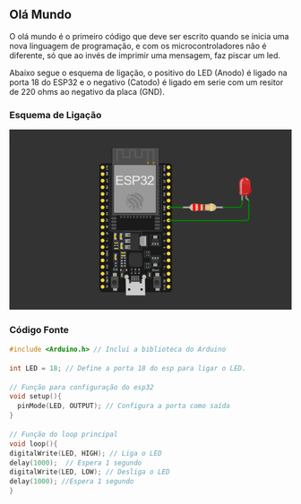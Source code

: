 ## Olá Mundo 

O olá mundo é o primeiro código que deve ser escrito quando se inicia uma nova linguagem de programação, e com os microcontroladores não é diferente, só que ao invés de imprimir uma mensagem, faz piscar um led. 

Abaixo segue o esquema de ligação, o positivo do LED (Anodo) é ligado na porta 18 do ESP32 e o negativo (Catodo) é ligado em serie com um resitor de 220 ohms ao negativo da placa (GND).

### Esquema de Ligação
![Esquema de Ligação](Esquema.png)


### Código Fonte
```cpp
#include <Arduino.h> // Inclui a biblioteca do Arduino

int LED = 18; // Define a porta 18 do esp para ligar o LED.

// Função para configuração do esp32
void setup(){
  pinMode(LED, OUTPUT); // Configura a porta como saída
}

// Função do loop principal
void loop(){
digitalWrite(LED, HIGH); // Liga o LED
delay(1000);  // Espera 1 segundo
digitalWrite(LED, LOW); // Desliga o LED
delay(1000); //Espera 1 segundo
}
```
